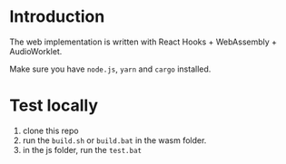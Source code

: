 # Introduction

The web implementation is written with React Hooks + WebAssembly + AudioWorklet.

Make sure you have ```node.js```, ```yarn``` and ```cargo``` installed.

# Test locally

1. clone this repo
2. run the ```build.sh``` or ```build.bat``` in the wasm folder.
3. in the js folder, run the ```test.bat```